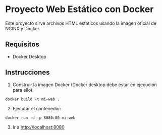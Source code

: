 # Proyecto Web Estático con Docker

Este proyecto sirve archivos HTML estáticos usando la imagen oficial de NGINX y Docker.

## Requisitos

- Docker Desktop

## Instrucciones

1. Construir la imagen Docker (Docker desktop debe estar en ejecución para ello):

```
docker build -t mi-web .
```

2. Ejecutar el contenedor:

```
docker run -d -p 8080:80 mi-web
```

3. Ir a [http://localhost:8080](http://localhost:8080)
